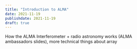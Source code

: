 ```yaml
---
title: "Introduction to ALMA"
date: 2021-11-19
publishdate: 2021-11-19
draft: true
---
```


How the ALMA Interferometer + radio astronomy works (ALMA ambassadors slides), more technical things about array